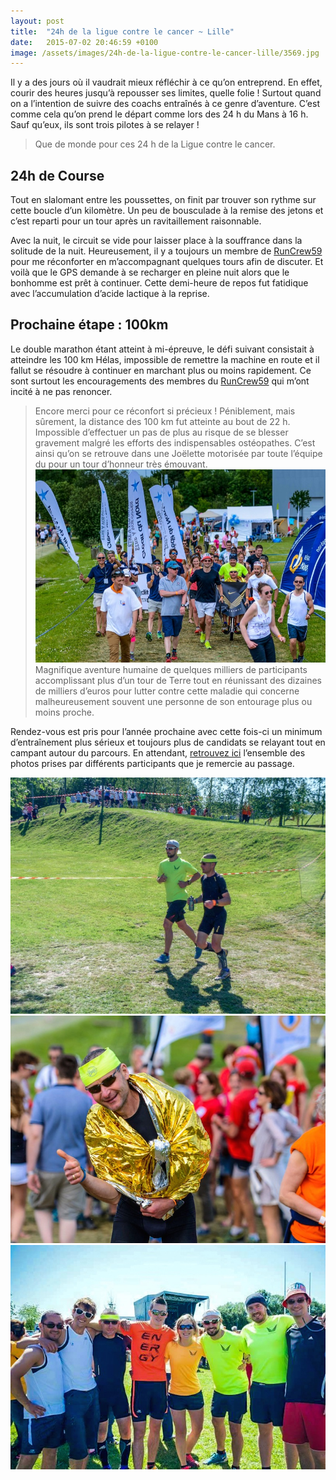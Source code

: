 ```yaml
---
layout: post
title:  "24h de la ligue contre le cancer ~ Lille"
date:   2015-07-02 20:46:59 +0100
image: /assets/images/24h-de-la-ligue-contre-le-cancer-lille/3569.jpg
---
```

Il y a des jours où il vaudrait mieux réfléchir à ce qu’on entreprend.
En effet, courir des heures jusqu’à repousser ses limites, quelle folie !
Surtout quand on a l’intention de suivre des coachs entraînés à ce genre d’aventure.
C’est comme cela qu’on prend le départ comme lors des 24 h du Mans à 16 h.
Sauf qu’eux, ils sont trois pilotes à se relayer !
> Que de monde pour ces 24 h de la Ligue contre le cancer.

## 24h de Course
Tout en slalomant entre les poussettes, on finit par trouver son rythme sur cette boucle d’un kilomètre.
Un peu de bousculade à la remise des jetons et c’est reparti pour un tour après un ravitaillement raisonnable.

Avec la nuit, le circuit se vide pour laisser place à la souffrance dans la solitude de la nuit.
Heureusement, il y a toujours un membre de [RunCrew59](http://www.runcrew59.fr) pour me réconforter en m’accompagnant quelques tours afin de discuter.
Et voilà que le GPS demande à se recharger en pleine nuit alors que le bonhomme est prêt à continuer.
Cette demi-heure de repos fut fatidique avec l’accumulation d’acide lactique à la reprise.

## Prochaine étape : 100km
Le double marathon étant atteint à mi-épreuve, le défi suivant consistait à atteindre les 100 km
Hélas, impossible de remettre la machine en route et il fallut se résoudre à continuer en marchant plus ou moins rapidement.
Ce sont surtout les encouragements des membres du [RunCrew59](http://www.runcrew59.fr) qui m’ont incité à ne pas renoncer.
> Encore merci pour ce réconfort si précieux !
Péniblement, mais sûrement, la distance des 100 km fut atteinte au bout de 22 h.
Impossible d’effectuer un pas de plus au risque de se blesser gravement malgré les efforts des indispensables ostéopathes.
C’est ainsi qu’on se retrouve dans une Joëlette motorisée par toute l’équipe du pour un tour d’honneur très émouvant.
![](/assets/images/24h-de-la-ligue-contre-le-cancer-lille/24h-de-la-ligue-contre-le-cancer-lille_3570.jpg)
Magnifique aventure humaine de quelques milliers de participants accomplissant plus d’un tour de Terre tout en réunissant des dizaines de milliers d’euros pour lutter contre cette maladie qui concerne malheureusement souvent une personne de son entourage plus ou moins proche.

Rendez-vous est pris pour l’année prochaine avec cette fois-ci un minimum d’entraînement plus sérieux et toujours plus de candidats se relayant tout en campant autour du parcours.
En attendant, <a href="http://adobe.ly/1Cb7re7">retrouvez ici</a> l’ensemble des photos prises par différents participants que je remercie au passage.

<div class="gallery-box">
  <div class="gallery">
<img src="/assets/images/24h-de-la-ligue-contre-le-cancer-lille/24h-de-la-ligue-contre-le-cancer-lille_132.jpg" title="" alt="2015_06_06 24h_01" >
<img src="/assets/images/24h-de-la-ligue-contre-le-cancer-lille/24h-de-la-ligue-contre-le-cancer-lille_133.jpg" title="" alt="2015_06_06 24h_02" >
<img src="/assets/images/24h-de-la-ligue-contre-le-cancer-lille/24h-de-la-ligue-contre-le-cancer-lille_134.jpg" title="" alt="2015_06_06 24h_03" >
</div>
</div>
